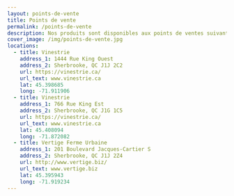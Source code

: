 ```yaml
---
layout: points-de-vente
title: Points de vente
permalink: /points-de-vente
description: Nos produits sont disponibles aux points de ventes suivants.
cover_image: /img/points-de-vente.jpg
locations:
  - title: Vinestrie
    address_1: 1444 Rue King Ouest
    address_2: Sherbrooke, QC J1J 2C2
    url: https://vinestrie.ca/
    url_text: www.vinestrie.ca
    lat: 45.398685
    long: -71.911906
  - title: Vinestrie
    address_1: 766 Rue King Est
    address_2: Sherbrooke, QC J1G 1C5
    url: https://vinestrie.ca/
    url_text: www.vinestrie.ca
    lat: 45.408094
    long: -71.872082
  - title: Vertige Ferme Urbaine
    address_1: 201 Boulevard Jacques-Cartier S
    address_2: Sherbrooke, QC J1J 2Z4
    url: http://www.vertige.biz/
    url_text: www.vertige.biz
    lat: 45.395943
    long: -71.919234
---
```

